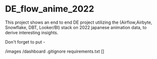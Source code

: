 # DE_flow_anime_2022
This project shows an end to end DE project utilizing the (Airflow,Airbyte, Snowflake, DBT, Looker/BI) stack on 2022 japanese animation data, to derive interesting insights.



Don't forget to put -

/images
/dashboard
.gitignore
requirements.txt
[]
